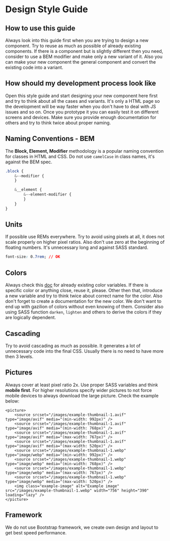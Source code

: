 # Design Style Guide

## How to use this guide

Always look into this guide first when you are trying to design a new component.
Try to reuse as much as possible of already existing components.
If there is a component but is slightly different then you need, consider to use a BEM modifier and make only a new variant of it.
Also you can make your new component the general component and convert the existing code into a variant.

## How should my development process look like

Open this style guide and start designing your new component here first and try to think about all the cases and variants.
It's only a HTML page so the development will be way faster when you don't have to deal with JS issues and so on.
Once you prototype it you can easily test it on different screens and devices.
Make sure you provide enough documentation for others and try to think twice about proper naming.

## Naming Conventions - BEM

The **Block, Element, Modifier** methodology is a popular naming convention for classes in HTML and CSS.
Do not use `camelCase` in class names, it's against the BEM spec.

```css
.block {
	&--modifier {
	}

	&__element {
		&--element-modifier {
		}
	}
}
```

## Units

If possible use REMs everywhere.
Try to avoid using pixels at all, it does not scale properly on higher pixel ratios.
Also don't use zero at the beginning of floating numbers.
It's unnecessary long and against SASS standard.

```css
font-size: 0.7rem; // OK

```

## Colors

Always check this [doc](base.html#01-colours) for already existing color variables.
If there is specific color or anything close, reuse it, please.
Other then that, introduce a new variable and try to think twice about correct name for the color.
Also don't forget to create a documentation for the new color.
We don't want to end up with gazilion of colors without even knowing of them.
Consider also using SASS function `darken`, `lighten` and others to derive the colors if they are logically dependent.

## Cascading

Try to avoid cascading as much as possible.
It generates a lot of unnecessary code into the final CSS.
Usually there is no need to have more then 3 levels.

## Pictures

Always cover at least pixel ratio 2x.
Use proper SASS variables and think **mobile first**.
For higher resolutions specify wider pictures to not force mobile devices to always download the large picture.
Check the example below:

```
<picture>
    <source srcset="/images/example-thumbnail-1.avif" type="image/avif" media="(min-width: 992px)" />
    <source srcset="/images/example-thumbnail-1.avif" type="image/avif" media="(min-width: 768px)" />
    <source srcset="/images/example-thumbnail-1.avif" type="image/avif" media="(max-width: 767px)" />
    <source srcset="/images/example-thumbnail-1.avif" type="image/avif" media="(max-width: 520px)" />
    <source srcset="/images/example-thumbnail-1.webp" type="image/webp" media="(min-width: 992px)" />
    <source srcset="/images/example-thumbnail-1.webp" type="image/webp" media="(min-width: 768px)" />
    <source srcset="/images/example-thumbnail-1.webp" type="image/webp" media="(max-width: 767px)" />
    <source srcset="/images/example-thumbnail-1.webp" type="image/webp" media="(max-width: 520px)" />
    <img class="example-image" alt="Example image" src="/images/example-thumbnail-1.webp" width="756" height="390" loading="lazy" />
</picture>
```

## Framework

We do not use Bootstrap framework, we create own design and layout to get best speed performance.
